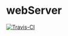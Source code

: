 # webServer



[![Travis-CI][travis-badge]][travis-builds]

[travis-badge]: https://travis-ci.org/brusentsov/webServer.svg?branch=master
[travis-builds]: https://travis-ci.org/brusentsov/webServer/builds
